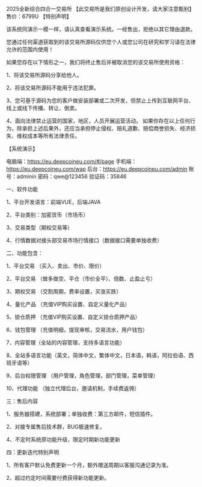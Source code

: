 2025全新综合四合一交易所
【此交易所是我们原创设计开发，请大家注意甄别】
售价：6799U
【特别声明】

该系统同演示一模一样，请认真查看演示系统。一经售出，拒绝以其它理由退款。

您通过任何渠道获取到的该交易所源码仅供您个人或您公司在研究和学习请在法律允许的范围内使用！     

如果您存在以下情形之一，我们将终止售后并被取消您的该交易所使用资格：     

1、将该交易所源码分享给他人。     

2、将该交易所源码不能用于违法犯罪。     

3、您可基于源码为您的客户做安装部署或二次开发，但禁止上传到互联网平台、线上或线下传播、转让、倒卖。 

4、面向法律禁止运营的国家，地区，人员开展运营活动。 如果你存在以上任何行为，除承担上述后果外，还应当承担停止侵权、赔礼道歉、赔偿商誉损失、经济损失、维权成本等所有法律责任。

【系统演示】

 电脑端：https://eu.deepcoineu.com/#/page
手机端：https://eu.deepcoineu.com/wap
后台：https://eu.deepcoineu.com/admin
账号：adminin 密码：qwe@123456 验证码：35846

一、软件功能

1、平台开发语言：前端VUE，后端JAVA

2、平台类别：加密货币（市场币）

3、交易类型（期权交易等）

4、行情数据对接头部交易市场行情接口（数据接口需要单独收费）

二、功能包含：

1、平台交易 （买入、卖出、市价、限价）

2、平台交易 （做多做空、平仓（市价全平）、倍数、止盈止亏）

3、期权交易 （交割周期，费率设置，买涨买跌）

4、量化产品 （充值VIP购买设置、自定义量化产品）

5、锁仓质押 （充值VIP购买设置、自定义锁仓质押产品）

6、钱包管理 （充值明细，提现审核，交易流水，用户钱包）

7、内容管理（全站的内容管理，支持多语言功能）

8、全站多语言功能（英文，简体中文，繁体中文，日本语，韩语，阿拉伯语、西班牙语等）

9、后台权限管理 （用户管理，角色管理，部门管理，菜单管理）

10、代理功能 （独立代理后台，邀请机制，手续费返佣）

三：售后内容

1、服务器搭建，系统部署；单独收费：第三方邮件，短信插件。

2、对接专属售后技术群，BUG极速修复。

4、不定时系统原功能升级，限定时期新功能更新

四：更新迭代特别声明

1、所有客户默认免费更新一个月，额外赠送周期以客服沟通记录为准。

2、超过约定时间需要付费获得新功能更新。
